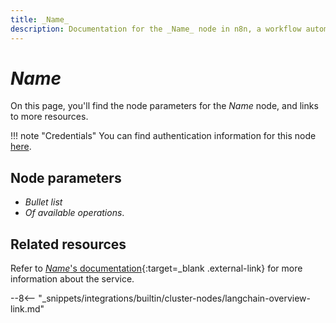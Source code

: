 ```yaml
---
title: _Name_
description: Documentation for the _Name_ node in n8n, a workflow automation platform. Includes details of operations and configuration, and links to examples and credentials information.
---
```


# _Name_

<!-- Briefly summarize the node. For example:

The _Name_ node allows you to automate work in _Name_ and integrate _Name_ with other applications. n8n has built-in support for a wide range of _Name_ features, which includes creating, updating, and deleting events, people, tags, and signatures. -->

On this page, you'll find the node parameters for the _Name_ node, and links to more resources.

!!! note "Credentials"
    You can find authentication information for this node [here](/integrations/builtin/credentials/_Name_/).

<!--
!!! note "Examples and templates"
	For usage examples and templates to help you get started, refer to n8n's [LangChain integrations](https://n8n.io/integrations/langchain/){:target=_blank .external-link} page.
-->
	
## Node parameters

* _Bullet list_
* _Of available operations_.

## Related resources

<!--
View [example workflows and related content](https://n8n.io/integrations/langchain/){:target=_blank .external-link} on n8n's website.
-->

Refer to [_Name_'s documentation](){:target=_blank .external-link} for more information about the service.

--8<-- "_snippets/integrations/builtin/cluster-nodes/langchain-overview-link.md"
